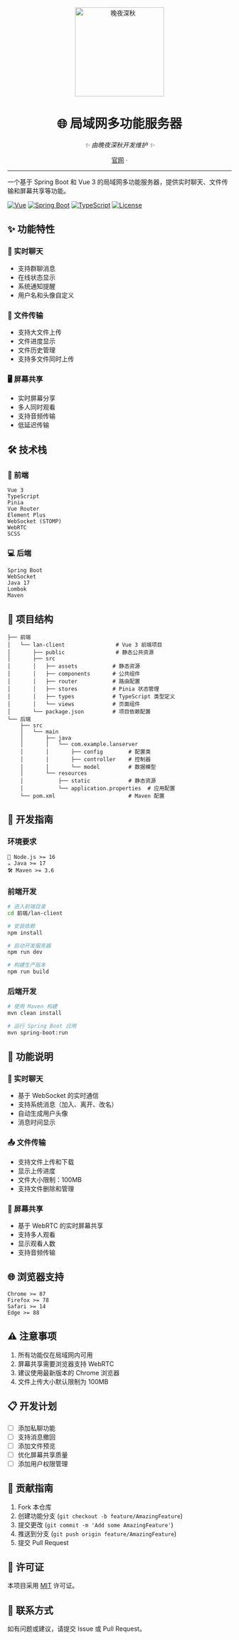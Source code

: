 <div align="center">
  <img src="https://wp.li1023.com/wp-content/uploads/2025/01/1737201650-logo.png" alt="晚夜深秋" width="200" height="200">
  
  # 🌐 局域网多功能服务器
  
  _✨ 由晚夜深秋开发维护 ✨_
  
  [官网](https://www.li1023.com) · 
</div>

---

一个基于 Spring Boot 和 Vue 3 的局域网多功能服务器，提供实时聊天、文件传输和屏幕共享等功能。

[![Vue](https://img.shields.io/badge/Vue-3.x-4FC08D?logo=vue.js)](https://vuejs.org/)
[![Spring Boot](https://img.shields.io/badge/Spring%20Boot-2.x-6DB33F?logo=spring)](https://spring.io/projects/spring-boot)
[![TypeScript](https://img.shields.io/badge/TypeScript-4.x-3178C6?logo=typescript)](https://www.typescriptlang.org/)
[![License](https://img.shields.io/badge/License-MIT-yellow.svg)](LICENSE)

## ✨ 功能特性

### 💬 实时聊天
- 支持群聊消息
- 在线状态显示
- 系统通知提醒
- 用户名和头像自定义

### 📂 文件传输
- 支持大文件上传
- 文件进度显示
- 文件历史管理
- 支持多文件同时上传

### 🖥️ 屏幕共享
- 实时屏幕分享
- 多人同时观看
- 支持音频传输
- 低延迟传输

## 🛠️ 技术栈

### 🎨 前端
```
Vue 3
TypeScript
Pinia
Vue Router
Element Plus
WebSocket (STOMP)
WebRTC
SCSS
```

### 💻 后端
```
Spring Boot
WebSocket
Java 17
Lombok
Maven
```

## 📁 项目结构

```
├── 前端
│   └── lan-client                # Vue 3 前端项目
│       ├── public                # 静态公共资源
│       ├── src
│       │   ├── assets           # 静态资源
│       │   ├── components       # 公共组件
│       │   ├── router           # 路由配置
│       │   ├── stores           # Pinia 状态管理
│       │   ├── types            # TypeScript 类型定义
│       │   └── views            # 页面组件
│       └── package.json         # 项目依赖配置
└── 后端
    ├── src
    │   └── main
    │       ├── java
    │       │   └── com.example.lanserver
    │       │       ├── config        # 配置类
    │       │       ├── controller    # 控制器
    │       │       └── model         # 数据模型
    │       └── resources
    │           ├── static            # 静态资源
    │           └── application.properties  # 应用配置
    └── pom.xml                       # Maven 配置
```

## 🚀 开发指南

### 环境要求

```
🔧 Node.js >= 16
☕ Java >= 17
🛠️ Maven >= 3.6
```

### 前端开发

```bash
# 进入前端目录
cd 前端/lan-client

# 安装依赖
npm install

# 启动开发服务器
npm run dev

# 构建生产版本
npm run build
```

### 后端开发

```bash
# 使用 Maven 构建
mvn clean install

# 运行 Spring Boot 应用
mvn spring-boot:run
```

## 📝 功能说明

### 💭 实时聊天
- 基于 WebSocket 的实时通信
- 支持系统消息（加入、离开、改名）
- 自动生成用户头像
- 消息时间显示

### 📤 文件传输
- 支持文件上传和下载
- 显示上传进度
- 文件大小限制：100MB
- 支持文件删除和管理

### 🎥 屏幕共享
- 基于 WebRTC 的实时屏幕共享
- 支持多人观看
- 显示观看人数
- 支持音频传输

## 🌐 浏览器支持

```
Chrome >= 87
Firefox >= 78
Safari >= 14
Edge >= 88
```

## ⚠️ 注意事项

1. 所有功能仅在局域网内可用
2. 屏幕共享需要浏览器支持 WebRTC
3. 建议使用最新版本的 Chrome 浏览器
4. 文件上传大小默认限制为 100MB

## 📋 开发计划

- [ ] 添加私聊功能
- [ ] 支持消息撤回
- [ ] 添加文件预览
- [ ] 优化屏幕共享质量
- [ ] 添加用户权限管理

## 🤝 贡献指南

1. Fork 本仓库
2. 创建功能分支 (`git checkout -b feature/AmazingFeature`)
3. 提交更改 (`git commit -m 'Add some AmazingFeature'`)
4. 推送到分支 (`git push origin feature/AmazingFeature`)
5. 提交 Pull Request

## 📄 许可证

本项目采用 [MIT](LICENSE) 许可证。

## 📮 联系方式

如有问题或建议，请提交 Issue 或 Pull Request。
